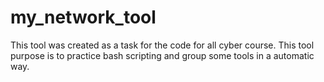 # my_network_tool

This tool was created as a task for the code for all cyber course.
This tool purpose is to practice bash scripting and group some tools in a automatic way.
